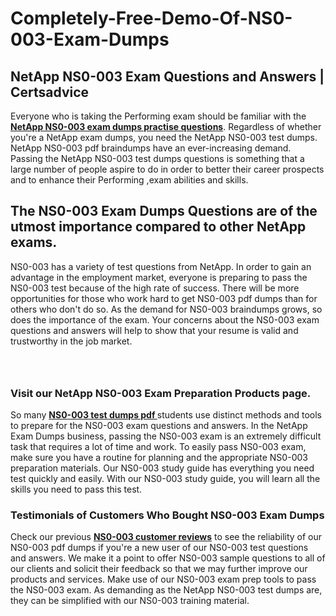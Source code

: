 # Completely-Free-Demo-Of-NS0-003-Exam-Dumps
<h2><strong>NetApp NS0-003 Exam Questions and Answers | Certsadvice</strong></h2> <p>Everyone who is taking the Performing exam should be familiar with the <a href="http://www.certsadvice.com/netapp/ns0-003-practice-questions"><strong>NetApp NS0-003 exam dumps practise questions</strong></a>. Regardless of whether you&#39;re a NetApp exam dumps, you need the NetApp NS0-003 test dumps. NetApp NS0-003 pdf braindumps have an ever-increasing demand. Passing the NetApp NS0-003 test dumps questions is something that a large number of people aspire to do in order to better their career prospects and to enhance their Performing ,exam abilities and skills.</p> <h2><strong>The NS0-003 Exam Dumps Questions are of the utmost importance compared to other NetApp exams.</strong></h2> <p>NS0-003 has a variety of test questions from NetApp. In order to gain an advantage in the employment market, everyone is preparing to pass the NS0-003 test because of the high rate of success. There will be more opportunities for those who work hard to get NS0-003 pdf dumps than for others who don&#39;t do so. As the demand for NS0-003 braindumps grows, so does the importance of the exam. Your concerns about the NS0-003 exam questions and answers will help to show that your resume is valid and trustworthy in the job market.</p> <p><a href="http://www.certsadvice.com/netapp/ns0-003-practice-questions" style="display: block; padding: 1em 0; text-align: center; "><img alt="" src="https://1.bp.blogspot.com/-RUOr8Wn-CRk/YUYAxC8kcHI/AAAAAAAAAnw/F7BbdI3tw8QDj5z8iX0vQAioQzKiUxduwCLcBGAsYHQ/s0/unnamed.jpg" /></a></p> <h3><strong>Visit our NetApp NS0-003 Exam Preparation Products page.</strong></h3> <p>So many <a href="http://www.certsadvice.com/netapp/ns0-003-practice-questions"><strong>NS0-003 test dumps pdf </strong></a>students use distinct methods and tools to prepare for the NS0-003 exam questions and answers. In the NetApp Exam Dumps business, passing the NS0-003 exam is an extremely difficult task that requires a lot of time and work. To easily pass NS0-003 exam, make sure you have a routine for planning and the appropriate NS0-003 preparation materials. Our NS0-003 study guide has everything you need test quickly and easily. With our NS0-003 study guide, you will learn all the skills you need to pass this test.</p> <h3><strong>Testimonials of Customers Who Bought NS0-003 Exam Dumps</strong></h3> <p>Check our previous <a href="http://www.certsadvice.com/netapp/ns0-003-practice-questions"><strong>NS0-003 customer reviews</strong></a> to see the reliability of our NS0-003 pdf dumps if you&#39;re a new user of our NS0-003 test questions and answers. We make it a point to offer NS0-003 sample questions to all of our clients and solicit their feedback so that we may further improve our products and services. Make use of our NS0-003 exam prep tools to pass the NS0-003 exam. As demanding as the NetApp NS0-003 test dumps are, they can be simplified with our NS0-003 training material.</p>
